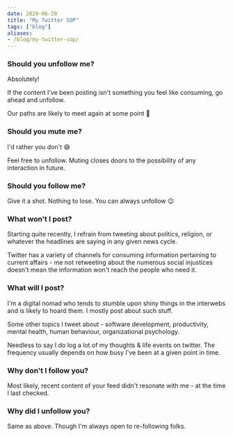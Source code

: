 ```yaml
---
date: 2020-06-20
title: "My Twitter SOP"
tags: ["blog"]
aliases:
- /blog/my-twitter-sop/
---
```


### Should you unfollow me?

Absolutely!

If the content I've been posting isn't something you feel like consuming, go ahead and unfollow.

Our paths are likely to meet again at some point 🤞

### Should you mute me?

I'd rather you don't 😅

Feel free to unfollow. Muting closes doors to the possibility of any interaction in future.

### Should you follow me?

Give it a shot. Nothing to lose. You can always unfollow 😉

### What won't I post?

Starting quite recently, I refrain from tweeting about politics, religion, or whatever the headlines are saying in any given news cycle.

Twitter has a variety of channels for consuming information pertaining to current affairs - me not retweeting about the numerous social injustices doesn't mean the information won't reach the people who need it.

### What will I post?

I'm a digital nomad who tends to stumble upon shiny things in the interwebs and is likely to hoard them. I mostly post about such stuff.

Some other topics I tweet about - software development, productivity,  mental health, human behaviour, organizational psychology.

Needless to say I do log a lot of my thoughts & life events on twitter. The frequency usually depends on how busy I've been at a given point in time.

### Why don't I follow you?

Most likely, recent content of your feed didn't resonate with me - at the time I last checked.

### Why did I unfollow you?

Same as above. Though I'm always open to re-following folks.
